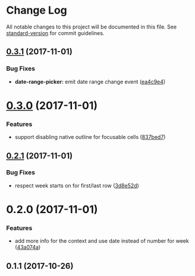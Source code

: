 # Change Log

All notable changes to this project will be documented in this file. See [standard-version](https://github.com/conventional-changelog/standard-version) for commit guidelines.

<a name="0.3.1"></a>
## [0.3.1](https://github.com/lazarljubenovic/yahtee-date-picker/compare/v0.3.0...v0.3.1) (2017-11-01)


### Bug Fixes

* **date-range-picker:** emit date range change event ([ea4c9e4](https://github.com/lazarljubenovic/yahtee-date-picker/commit/ea4c9e4))



<a name="0.3.0"></a>
# [0.3.0](https://github.com/lazarljubenovic/yahtee-date-picker/compare/v0.2.1...v0.3.0) (2017-11-01)


### Features

* support disabling native outline for focusable cells ([837bed7](https://github.com/lazarljubenovic/yahtee-date-picker/commit/837bed7))



<a name="0.2.1"></a>
## [0.2.1](https://github.com/lazarljubenovic/yahtee-date-picker/compare/v0.2.0...v0.2.1) (2017-11-01)


### Bug Fixes

* respect week starts on for first/last row ([3d8e52d](https://github.com/lazarljubenovic/yahtee-date-picker/commit/3d8e52d))



<a name="0.2.0"></a>
# 0.2.0 (2017-11-01)


### Features

* add more info for the context and use date instead of number for week ([43a074a](https://github.com/lazarljubenovic/yahtee-date-picker/commit/43a074a))



<a name="0.1.1"></a>
## 0.1.1 (2017-10-26)
